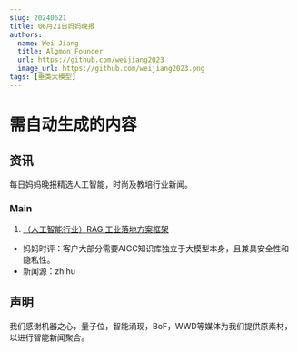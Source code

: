 ```yaml
---
slug: 20240621
title: 06月21日妈妈晚报
authors:
  name: Wei Jiang
  title: Algmon Founder
  url: https://github.com/weijiang2023
  image_url: https://github.com/weijiang2023.png
tags: [垂类大模型]
---
```


# 需自动生成的内容
## 资讯
每日妈妈晚报精选人工智能，时尚及教培行业新闻。

### Main

1. [（人工智能行业）RAG 工业落地方案框架](https://zhuanlan.zhihu.com/p/704828374?utm_psn=1788240074799992833)
* 妈妈时评：客户大部分需要AIGC知识库独立于大模型本身，且兼具安全性和隐私性。
* 新闻源：zhihu

## 声明

我们感谢机器之心，量子位，智能涌现，BoF，WWD等媒体为我们提供原素材，以进行智能新闻聚合。